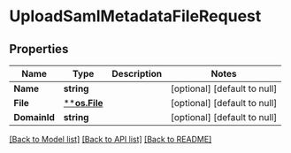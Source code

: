 # UploadSamlMetadataFileRequest

## Properties
Name | Type | Description | Notes
------------ | ------------- | ------------- | -------------
**Name** | **string** |  | [optional] [default to null]
**File** | [****os.File**](*os.File.md) |  | [optional] [default to null]
**DomainId** | **string** |  | [optional] [default to null]

[[Back to Model list]](../README.md#documentation-for-models) [[Back to API list]](../README.md#documentation-for-api-endpoints) [[Back to README]](../README.md)


